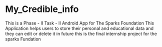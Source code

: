 # My_Credible_info
This is a Phase - II Task - II Android App for The Sparks Foundation
This Application helps users to store their personal and educational data and they can edit or delete it in future
this is the final internship project for the sparks Fundation
